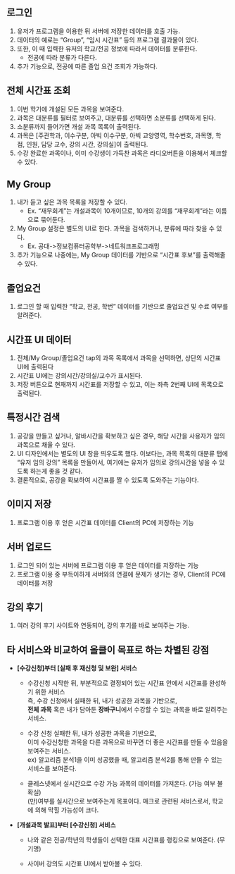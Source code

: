 ## 로그인
1.	유저가 프로그램을 이용한 뒤 서버에 저장한 데이터를 호출 가능.
2.	데이터의 예로는 “Group”, “임시 시간표” 등의 프로그램 결과물이 있다.
3.	또한, 이 때 입력한 유저의 학교/전공 정보에 따라서 데이터를 분류한다.
    * 전공에 따라 분류가 다른다.
4.	추가 기능으로, 전공에 따른 졸업 요건 조회가 가능하다.

## 전체 시간표 조회
1.	이번 학기에 개설된 모든 과목을 보여준다.
2.	과목은 대분류를 필터로 보여주고, 대분류를 선택하면 소분류를 선택하게 된다.
3.	소분류까지 들어가면 개설 과목 목록이 출력된다.
4.	과목은 [주관학과, 이수구분, 아빅 이수구분, 아빅 교양영역, 학수번호, 과목명, 학점, 인원, 담당 교수, 강의 시간, 강의실]이 출력된다.
5.	수강 완료한 과목이나, 이미 수강생이 가득찬 과목은 라디오버튼을 이용해서 체크할 수 있다.

## My Group
1.	내가 듣고 싶은 과목 목록을 저장할 수 있다.
    * Ex. “재무회계”는 개설과목이 10개이므로, 10개의 강의를 “재무회계”라는 이름으로 묶어둔다.
2.	My Group 설정은 별도의 UI로 한다. 과목을 검색하거나, 분류에 따라 찾을 수 있다.
    * Ex. 공대->정보컴퓨터공학부->네트워크프로그래밍
3.	추가 기능으로 나중에는, My Group 데이터를 기반으로 “시간표 후보”를 출력해줄 수 있다.

## 졸업요건
1.	로그인 할 때 입력한 “학교, 전공, 학번” 데이터를 기반으로 졸업요건 및 수료 여부를 알려준다.

## 시간표 UI 데이터
1.	전체/My Group/졸업요건 tap의 과목 목록에서 과목을 선택하면, 상단의 시간표 UI에 출력된다
2.	시간표 UI에는 강의시간/강의실/교수가 표시된다.
3.	저장 버튼으로 현재까지 시간표를 저장할 수 있고, 이는 좌측 2번째 UI에 목록으로 출력된다.

## 특정시간 검색
1.	공강을 만들고 싶거나, 알바시간을 확보하고 싶은 경우, 해당 시간을 사용자가 임의 과목으로 채울 수 있다.
2.	UI 디자인에서는 별도의 UI 창을 띄우도록 했다. 이보다는, 과목 목록의 대분류 탭에 “유저 임의 강의” 목록을 만들어서, 여기에는 유저가 임의로 강의시간을 넣을 수 있도록 하는게 좋을 것 같다.
3.	결론적으로, 공강을 확보하여 시간표를 짤 수 있도록 도와주는 기능이다.

## 이미지 저장
1.	프로그램 이용 후 얻은 시간표 데이터를 Client의 PC에 저장하는 기능

## 서버 업로드
1.	로그인 되어 있는 서버에 프로그램 이용 후 얻은 데이터를 저장하는 기능
2.	프로그램 이용 중 부득이하게 서버와의 연결에 문제가 생기는 경우, Client의 PC에 데이터를 저장

## 강의 후기
1.	여러 강의 후기 사이트와 연동되어, 강의 후기를 바로 보여주는 기능.

</hr>

## 타 서비스와 비교하여 올클이 목표로 하는 차별된 강점
  * **[수강신청]부터 [실패 후 재신청 및 보완] 서비스** <br>
    + 수강신청 시작한 뒤, 부분적으로 결정되어 있는 시간표 안에서 시간표를 완성하기 위한 서비스 <br>
      즉, 수강 신청에서 실패한 뒤, 내가 성공한 과목을 기반으로, <br>
      **전체 과목** 혹은 내가 담아둔 **장바구니**에서 수강할 수 있는 과목을 바로 알려주는 서비스. <br>
        
    + 수강 신청 실패한 뒤, 내가 성공한 과목을 기반으로, <br>
      이미 수강신청한 과목을 다른 과목으로 바꾸면 더 좋은 시간표를 만들 수 있음을 보여주는 서비스. <br>
      ex) 알고리즘 분석1을 이미 성공했을 때, 알고리즘 분석2를 통해 만들 수 있는 서비스를 보여준다.
        
    + 클레스넷에서 실시간으로 수강 가능 과목의 데이터를 가져온다. (가능 여부 불확실) <br>
      (만)여부를 실시간으로 보여주는게 목표이다. 매크로 관련된 서비스로서, 학교에 의해 막힐 가능성이 크다.
        
  * **[개설과목 발표]부터 [수강신청] 서비스** <br>   
    + 나와 같은 전공/학년의 학생들이 선택한 대표 시간표를 랭킹으로 보여준다. (무기명)
    
    + 사이버 강의도 시간표 UI에서 받아볼 수 있다.
